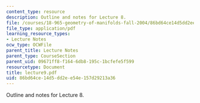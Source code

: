 ```yaml
---
content_type: resource
description: Outline and notes for Lecture 8.
file: /courses/18-965-geometry-of-manifolds-fall-2004/86bd64ce14d5dd2ee54e157d29213a36_lecture9.pdf
file_type: application/pdf
learning_resource_types:
- Lecture Notes
ocw_type: OCWFile
parent_title: Lecture Notes
parent_type: CourseSection
parent_uid: 09671ff8-f164-6db8-195c-1bcfefe5f599
resourcetype: Document
title: lecture9.pdf
uid: 86bd64ce-14d5-dd2e-e54e-157d29213a36
---
```

Outline and notes for Lecture 8.

